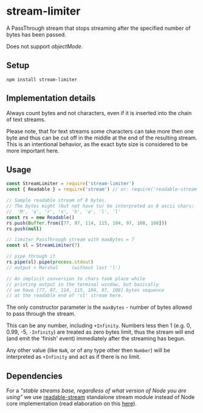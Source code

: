 # stream-limiter

A PassThrough stream that stops streaming after the specified number of bytes has been passed.

Does not support *objectMode*.

## Setup

```shell
npm install stream-limiter
```

## Implementation details

Always count bytes and not characters, even if it is inserted into the chain of text streams.

Please note, that for text streams some characters can take more then one byte and thus can be cut off in the middle at the end of the resulting stream. This is an intentional behavior, as the exact byte size is considered to be more important here.

## Usage

```javascript
const StreamLimiter = require('stream-limiter')
const { Readable } = require('stream') // or: require('readable-stream')

// Sample readable stream of 8 bytes.
// The bytes might (but not have to) be interpreted as 8 ascii chars:
//  'M', 'a', 'r', 's', 'h', 'a', 'l', 'l'
const rs = new Readable()
rs.push(Buffer.from([77, 97, 114, 115, 104, 97, 108, 108]))
rs.push(null)

// limiter PassThrough stream with maxBytes = 7
const sl = StreamLimiter(7)

// pipe through it
rs.pipe(sl).pipe(process.stdout)
// output > Marshal     (without last 'l')

// An implicit conversion to chars took place while
// printing output in the terminal window, but basically
// we have [77, 97, 114, 115, 104, 97, 108] bytes sequence
// at the readable end of 'sl' stream here.
```

The only constructor parameter is the ```maxBytes``` - number of bytes allowed to pass through the stream.

This can be any number, including ```+Infinity```. Numbers less then 1 (e.g. 0, 0.99, -5, ```-Infinity```) are treated as zero bytes limit, thus the stream will end (and emit the 'finish' event) immediately after the streaming has begun.

Any other value (like ```NaN```, or of any type other then ```Number```) will be interpreted as ```+Infinity``` and act as if there is no limit.

## Dependencies

For a *"stable streams base, regardless of what version of Node you are using"* we use [readable-stream](https://www.npmjs.com/package/readable-stream) standalone stream module instead of Node core implementation (read elaboration on this [here](https://r.va.gg/2014/06/why-i-dont-use-nodes-core-stream-module.html)).
